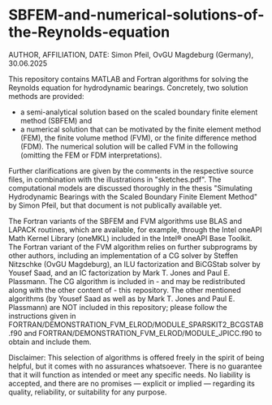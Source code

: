 # SBFEM-and-numerical-solutions-of-the-Reynolds-equation

AUTHOR, AFFILIATION, DATE: Simon Pfeil, OvGU Magdeburg (Germany), 30.06.2025

This repository contains MATLAB and Fortran algorithms for solving the Reynolds equation for hydrodynamic bearings.
Concretely, two solution methods are provided:
 - a semi-analytical solution based on the scaled boundary finite element method (SBFEM) and
 - a numerical solution that can be motivated by the finite element method (FEM), the finite volume method (FVM), or the finite difference method (FDM).
The numerical solution will be called FVM in the following (omitting the FEM or FDM interpretations).

Further clarifications are given by the comments in the respective source files, in combination with the illustrations in "sketches.pdf".
The computational models are discussed thoroughly in the thesis "Simulating Hydrodynamic Bearings with the Scaled Boundary Finite Element Method" by Simon Pfeil, but that document is not publically available yet.

The Fortran variants of the SBFEM and FVM algorithms use BLAS and LAPACK routines, which are available, for example, through the Intel oneAPI Math Kernel Library (oneMKL) included in the Intel® oneAPI Base Toolkit.
The Fortran variant of the FVM algorithm relies on further subprograms by other authors, including an implementation of a CG solver by Steffen Nitzschke (OvGU Magdeburg), an ILU factorization and BiCGStab solver by Yousef Saad, and an IC factorization by Mark T. Jones and Paul E. Plassmann. The CG algorithm is included in - and may be redistributed along with the other content of - this repository. The other mentioned algorithms (by Yousef Saad as well as by Mark T. Jones and Paul E. Plassmann) are NOT included in this repository; please follow the instructions given in FORTRAN/DEMONSTRATION_FVM_ELROD/MODULE_SPARSKIT2_BCGSTAB.f90 and FORTRAN/DEMONSTRATION_FVM_ELROD/MODULE_JPICC.f90 to obtain and include them.

Disclaimer:
This selection of algorithms is offered freely in the spirit of being helpful, but it comes with no assurances whatsoever. There is no guarantee that it will function as intended or meet any specific needs. No liability is accepted, and there are no promises — explicit or implied — regarding its quality, reliability, or suitability for any purpose.
